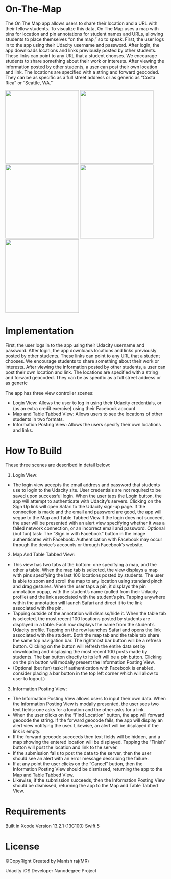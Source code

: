 # On-The-Map

The On The Map app allows users to share their location and a URL with their fellow students. To visualize this data, On The Map uses a map with pins for location and pin annotations for student names and URLs, allowing students to place themselves “on the map,” so to speak. 
First, the user logs in to the app using their Udacity username and password. After login, the app downloads locations and links previously posted by other students. These links can point to any URL that a student chooses. We encourage students to share something about their work or interests.
After viewing the information posted by other students, a user can post their own location and link. The locations are specified with a string and forward geocoded. They can be as specific as a full street address or as generic as “Costa Rica” or “Seattle, WA.”

<a><img src="https://user-images.githubusercontent.com/88855727/150641337-2cae4078-f64f-42ad-9cbd-a8fd6f2c1357.png" width="230"></a>
<a><img src="https://user-images.githubusercontent.com/88855727/150641344-17014e09-fdea-4228-b2d9-2bb6b5efc3ef.png" width="230"></a>
<a><img src="https://user-images.githubusercontent.com/88855727/150641348-745ad0ae-3c1c-4333-9131-f74494a2f747.png" width="230"></a>
<a><img src="https://user-images.githubusercontent.com/88855727/150641349-7927ca21-bc88-4f18-8a45-c990c39bd9e6.png" width="230"></a>
<a><img src="https://user-images.githubusercontent.com/88855727/150641350-fc52f37b-a694-4b64-9d67-e544420bf6fd.png" width="230"></a>

# Implementation

First, the user logs in to the app using their Udacity username and password. After login, the app downloads locations and links previously posted by other students. These links can point to any URL that a student chooses. We encourage students to share something about their work or interests.
After viewing the information posted by other students, a user can post their own location and link. The locations are specified with a string and forward geocoded. They can be as specific as a full street address or as generic 

The app has three view controller scenes:

- Login View: Allows the user to log in using their Udacity credentials, or (as an extra credit exercise) using their Facebook account
- Map and Table Tabbed View: Allows users to see the locations of other students in two formats.  
- Information Posting View: Allows the users specify their own locations and links.

# How To Build

These three scenes are described in detail below:
1) Login View:
- The login view accepts the email address and password that students use to login to the Udacity site. User credentials are not required to be saved upon successful login.
When the user taps the Login button, the app will attempt to authenticate with Udacity’s servers.
Clicking on the Sign Up link will open Safari to the Udacity sign-up page.
If the connection is made and the email and password are good, the app will segue to the Map and Table Tabbed View.If the login does not succeed, the user will be presented with an alert view specifying whether it was a failed network connection, or an incorrect email and password.
Optional (but fun) task: The “Sign in with Facebook” button in the image authenticates with Facebook. Authentication with Facebook may occur through the device’s accounts or through Facebook’s website.

2) Map And Table Tabbed View: 
- This view has two tabs at the bottom: one specifying a map, and the other a table.
When the map tab is selected, the view displays a map with pins specifying the last 100 locations posted by students.
The user is able to zoom and scroll the map to any location using standard pinch and drag gestures.
When the user taps a pin, it displays the pin annotation popup, with the student’s name (pulled from their Udacity profile) and the link associated with the student’s pin.
Tapping anywhere within the annotation will launch Safari and direct it to the link associated with the pin.
- Tapping outside of the annotation will dismiss/hide it.
When the table tab is selected, the most recent 100 locations posted by students are displayed in a table. Each row displays the name from the student’s Udacity profile. Tapping on the row launches Safari and opens the link associated with the student.
Both the map tab and the table tab share the same top navigation bar.
The rightmost bar button will be a refresh button. Clicking on the button will refresh the entire data set by downloading and displaying the most recent 100 posts made by students.
The bar button directly to its left will be a pin button. Clicking on the pin button will modally present the Information Posting View.
- (Optional (but fun) task: If authentication with Facebook is enabled, consider placing a bar button in the top left corner which will allow to user to logout.)

3) Information Posting View:
- The Information Posting View allows users to input their own data.
When the Information Posting View is modally presented, the user sees two text fields: one asks for a location and the other asks for a link.
- When the user clicks on the “Find Location” button, the app will forward geocode the string. If the forward geocode fails, the app will display an alert view notifying the user. Likewise, an alert will be displayed if the link is empty.
- If the forward geocode succeeds then text fields will be hidden, and a map showing the entered location will be displayed. Tapping the “Finish” button will post the location and link to the server.
- If the submission fails to post the data to the server, then the user should see an alert with an error message describing the failure.
- If at any point the user clicks on the “Cancel” button, then the Information Posting View should be dismissed, returning the app to the Map and Table Tabbed View.
- Likewise, if the submission succeeds, then the Information Posting View should be dismissed, returning the app to the Map and Table Tabbed View.

# Requirements

Built in
Xcode Version 13.2.1 (13C100)
Swift 5

# License

©CopyRight
Created by Manish raj(MR)

Udacity iOS Developer Nanodegree Project
